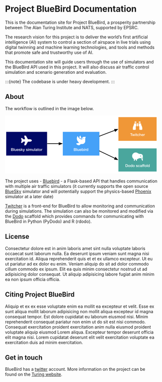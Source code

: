 # Project BlueBird Documentation

This is the documentation site for Project BlueBird, a prosperity partnership between The Alan Turing Institute and NATS, supported by EPSRC.

The research vision for this project is to deliver the world’s first artificial intelligence (AI) system to control a section of airspace in live trials using digital twinning and machine learning technologies, and tools and methods that promote safe and trustworthy use of AI.

This documentation site will guide users through the use of simulators and the BlueBird API used in this project. It will also discuss air traffic control simulation and scenario generation and evaluation. 

:::{note}
The codebase is under heavy development.
:::

## About 
The workflow is outlined in the image below. 

![Dependency flow using BlueBird](../images/bluebird_dependency_flow.png)

The project uses - [Bluebird](https://github.com/alan-turing-institute/bluebird) - a Flask-based API that handles communication with multiple air traffic simulators (it currently supports the open source [BlueSky](https://github.com/alan-turing-institute/bluesky) simulator and will potentially support the physics-based [Phoenix](https://github.com/project-bluebird/phoenix) simulator at a later date)

[Twitcher](https://github.com/project-bluebird/twitcher) is a front-end for BlueBird to allow monitoring and communication during simulations. The simulation can also be monitored and modified via the [Dodo](https://github.com/alan-turing-institute/dodo) scaffold which provides commands for communicating with BlueBird in Python (PyDodo) and R (rdodo).

## License

Consectetur dolore est in anim laboris amet sint nulla voluptate laboris occaecat sunt laborum nulla. Ea deserunt ipsum veniam sunt magna nisi exercitation id. Aliqua reprehenderit quis et et ex ullamco excepteur. Ut eu ut pariatur ad ex dolor eu enim. Veniam aliquip do sit ad dolor commodo cillum commodo ex ipsum. Elit ea quis minim consectetur nostrud ut ad adipisicing dolor consequat. Ut aliquip adipisicing labore fugiat anim minim ea non ipsum officia officia.

## Citing Project BlueBird

Aliquip et ex ex esse voluptate enim ea mollit ea excepteur et velit. Esse ex sunt aliqua mollit laborum adipisicing non mollit aliqua excepteur id magna consequat tempor. Est dolore cupidatat eu laborum eiusmod nisi. Minim reprehenderit consequat pariatur non enim ut do sit est nisi commodo. Consequat exercitation proident exercitation anim nulla eiusmod proident voluptate aliquip eiusmod Lorem aliqua. Excepteur tempor deserunt officia elit magna nisi. Lorem cupidatat deserunt elit velit exercitation voluptate ea exercitation duis ad minim exercitation.

## Get in touch

BlueBird has a [twitter](https://twitter.com/bluebirdai) account. More information on the project can be found on the [Turing website](https://www.turing.ac.uk/research/research-projects/project-bluebird-ai-system-air-traffic-control).  
